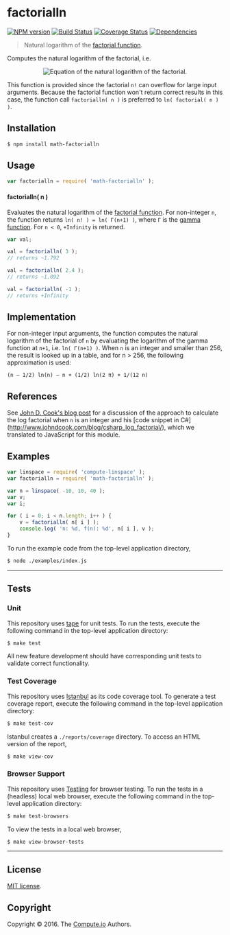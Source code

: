 factorialln
===
[![NPM version][npm-image]][npm-url] [![Build Status][build-image]][build-url] [![Coverage Status][coverage-image]][coverage-url] [![Dependencies][dependencies-image]][dependencies-url]

> Natural logarithm of the [factorial function][factorial-function].

Computes the natural logarithm of the factorial, i.e.

<div class="equation" align="center" data-raw-text="f(n)=\ln (n!)" data-equation="eq:factorialln_equation">
   <img src="https://cdn.rawgit.com/math-io/factorialln/a027762a84a277f3f16497bdda4ed454d3ae86ae/docs/img/eqn.svg" alt="Equation of the natural logarithm of the factorial.">
   <br>
</div>

This function is provided since the factorial `n!` can overflow for large input arguments. Because the factorial function won't return correct results in this case,  the function call `factorialln( n )` is  preferred to `ln( factorial( n ) )`.

## Installation

``` bash
$ npm install math-factorialln
```


## Usage

``` javascript
var factorialln = require( 'math-factorialln' );
```


#### factorialln( n )

Evaluates the natural logarithm of the [factorial function][factorial-function]. For non-integer `n`, the function returns
`ln( n! ) = ln( Γ(n+1) )`, where `Γ` is the [gamma function][gamma-function]. For `n < 0`, `+Infinity` is returned.

``` javascript
var val;

val = factorialln( 3 );
// returns ~1.792

val = factorialln( 2.4 );
// returns ~1.092

val = factorialln( -1 );
// returns +Infinity
```

## Implementation

For non-integer input arguments, the function computes the natural logarithm of the factorial of `n` by evaluating the logarithm of the gamma function at `n+1`, i.e. `ln( Γ(n+1) )`. When `n` is an integer and smaller than 256, the result is looked up in a table, and for n > 256, the following approximation is used:

```
(n – 1/2) ln(n) – n + (1/2) ln(2 π) + 1/(12 n)
```

## References

See [John D. Cook's blog post](http://www.johndcook.com/blog/2010/08/16/how-to-compute-log-factorial/) for a discussion of the approach to calculate the log factorial when `n` is an integer and his [code snippet in C#] (http://www.johndcook.com/blog/csharp_log_factorial/), which we translated to JavaScript for this module.

## Examples

``` javascript
var linspace = require( 'compute-linspace' );
var factorialln = require( 'math-factorialln' );

var n = linspace( -10, 10, 40 );
var v;
var i;

for ( i = 0; i < n.length; i++ ) {
	v = factorialln( n[ i ] );
	console.log( 'n: %d, f(n): %d', n[ i ], v );
}
```

To run the example code from the top-level application directory,

``` bash
$ node ./examples/index.js
```


---
## Tests

### Unit

This repository uses [tape][tape] for unit tests. To run the tests, execute the following command in the top-level application directory:

``` bash
$ make test
```

All new feature development should have corresponding unit tests to validate correct functionality.


### Test Coverage

This repository uses [Istanbul][istanbul] as its code coverage tool. To generate a test coverage report, execute the following command in the top-level application directory:

``` bash
$ make test-cov
```

Istanbul creates a `./reports/coverage` directory. To access an HTML version of the report,

``` bash
$ make view-cov
```


### Browser Support

This repository uses [Testling][testling] for browser testing. To run the tests in a (headless) local web browser, execute the following command in the top-level application directory:

``` bash
$ make test-browsers
```

To view the tests in a local web browser,

``` bash
$ make view-browser-tests
```

<!-- [![browser support][browsers-image]][browsers-url] -->


---
## License

[MIT license](http://opensource.org/licenses/MIT).


## Copyright

Copyright &copy; 2016. The [Compute.io][compute-io] Authors.


[npm-image]: http://img.shields.io/npm/v/math-factorialln.svg
[npm-url]: https://npmjs.org/package/math-factorialln

[build-image]: http://img.shields.io/travis/math-io/factorialln/master.svg
[build-url]: https://travis-ci.org/math-io/factorialln

[coverage-image]: https://img.shields.io/codecov/c/github/math-io/factorialln/master.svg
[coverage-url]: https://codecov.io/github/math-io/factorialln?branch=master

[dependencies-image]: http://img.shields.io/david/math-io/factorialln.svg
[dependencies-url]: https://david-dm.org/math-io/factorialln

[dev-dependencies-image]: http://img.shields.io/david/dev/math-io/factorialln.svg
[dev-dependencies-url]: https://david-dm.org/dev/math-io/factorialln

[github-issues-image]: http://img.shields.io/github/issues/math-io/factorialln.svg
[github-issues-url]: https://github.com/math-io/factorialln/issues

[tape]: https://github.com/substack/tape
[istanbul]: https://github.com/gotwarlost/istanbul
[testling]: https://ci.testling.com

[compute-io]: https://github.com/compute-io/
[gamma-function]: https://en.wikipedia.org/wiki/Gamma_function
[factorial-function]: https://github.com/math-io/factorial
[real]: https://en.wikipedia.org/wiki/Real_number
[complex]: https://en.wikipedia.org/wiki/Complex_number
[euler-mascheroni-constant]: https://github.com/compute-io/const-eulergamma
